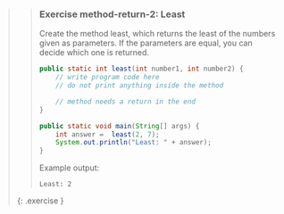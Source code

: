>> ### Exercise method-return-2: Least
>> 
>> Create the method least, which returns the least of the numbers given as parameters. If the parameters are equal, you can decide which one is returned.
>> 
>>```java
>> public static int least(int number1, int number2) {
>>     // write program code here
>>     // do not print anything inside the method
>> 
>>     // method needs a return in the end
>> }
>> 
>> public static void main(String[] args) {
>>     int answer =  least(2, 7);
>>     System.out.println("Least: " + answer);
>> }
>>```
>>     
>> Example output:
>> 
>>```output
>> Least: 2
>>```
>>
>{: .exercise }